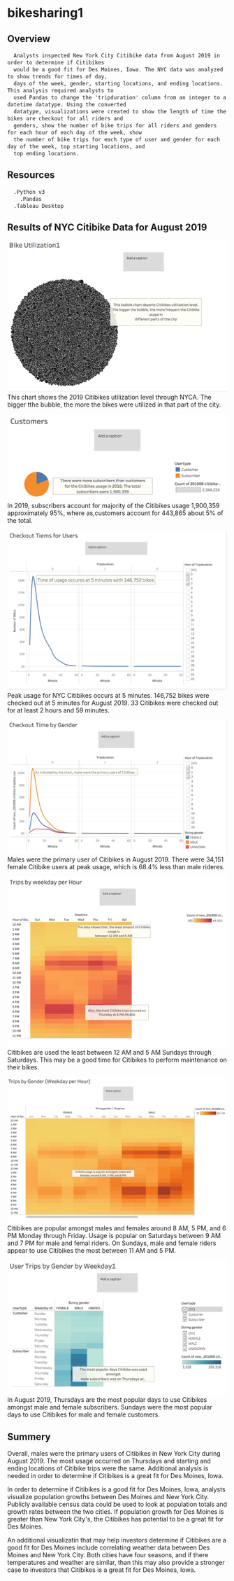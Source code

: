 # bikesharing1

## Overview
      Analysts inspected New York City Citibike data from August 2019 in order to determine if Citibikes
      would be a good fit for Des Moines, Iowa. The NYC data was analyzed to show trends for times of day, 
      days of the week, gender, starting locations, and ending locations. This analysis required analysts to 
      used Pandas to change the 'tripduration' column from an integer to a datetime datatype. Using the converted 
      datatype, visualizations were created to show the length of time the bikes are checkout for all riders and 
      genders, show the number of bike trips for all riders and genders for each hour of each day of the week, show 
      the number of bike trips for each type of user and gender for each day of the week, top starting locations, and 
      top ending locations.
      
      
 ## Resources
      .Python v3
        .Pandas
      .Tableau Desktop
      
 ## Results of NYC Citibike Data for August 2019








![bikesharing](/images/image1.png)
This chart shows the 2019 Citibikes utilization level through NYCA. The bigger tthe bubble, the more the 
bikes were utilized in that part of the city.












![bikesharing](/images/image2.png)
In 2019, subscribers account for majority of the Citibikes usage 1,900,359 approximately 95%, 
where as,customers account for 443,865 about 5% of the total. 









![bikesharing](/images/image3.png)
Peak usage for NYC Citibikes occurs at 5 minutes. 146,752 bikes were checked out at 5 minutes for August 2019.
33 Citibikes were checked out for at least 2 hours and 59 minutes.




![bikesharing](/images/image7.png)
Males were the primary user of Citibikes in August 2019. There were 34,151 female Citibike users at peak usage, 
which is 68.4% less than male rideres.




![bikesharing](/images/image5.png)
Citibikes are used the least between 12 AM and 5 AM Sundays through Saturdays. This may be a good time for Citibikes 
to perform maintenance on their bikes.



![bikesharing](/images/image6.png)
Citibikes are popular amongst males and females around 8 AM, 5 PM, and 6 PM Monday through Friday. Usage is popular on
Saturdays between 9 AM and 7 PM for male and femal riders. On Sundays, male and female riders appear to use Citibikes 
the most between 11 AM and 5 PM.


![bikesharing](/images/image4.png)
In August 2019, Thursdays are the most popular days to use Citibikes amongst male and female subscribers. Sundays were the 
most popular days to use Citibikes for male and female customers.


## Summery
Overall, males were the primary users of Citibikes in New York City during August 2019. The most usage occurred on Thursdays 
and starting and ending locations of Citibike trips were the same. Additional analysis is needed in order to determine if Citibikes
is a great fit for Des Moines, Iowa.

In order to determine if Citibikes is a good fit for Des Moines, Iowa, analysts visualize population growths between Des Moines and 
New York City. Publicly available census data could be used to look at population totals and growth rates between the two cities. 
If population growth for Des Moines is greater than New York City's, the Citibikes has potential to be a great fit for Des Moines.

An additional visualizatin that may help investors determine if Citibikes are a good fit for Des Moines include correlating weather 
data between Des Moines and New York City. Both cities have four seasons, and if there temperatures and weather are similar, than 
this may also provide a stronger case to investors that Citibikes is a great fit for Des Moines, Iowa.



